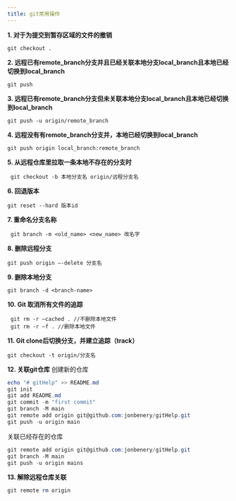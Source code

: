 ```yaml
---
title: git常用操作
---
```

**1. 对于为提交到暂存区域的文件的撤销**
```
git checkout .
```
**2. 远程已有remote_branch分支并且已经关联本地分支local_branch且本地已经切换到local_branch**
```
git push
```
**3. 远程已有remote_branch分支但未关联本地分支local_branch且本地已经切换到local_branch**
```
git push -u origin/remote_branch
```
**4. 远程没有有remote_branch分支并，本地已经切换到local_branch**
```
git push origin local_branch:remote_branch
```
**5. 从远程仓库里拉取一条本地不存在的分支时**
```
 git checkout -b 本地分支名 origin/远程分支名
```
**6. 回退版本**
```
git reset --hard 版本id
```
**7. 重命名分支名称**
```
 git branch -m <old_name> <new_name> 改名字
```
**8. 删除远程分支**
```
git push origin –-delete 分支名
```
**9. 删除本地分支**
```
git branch -d <branch-name>
```
**10. Git 取消所有文件的追踪**
```
 git rm -r —cached . //不删除本地文件
 git rm -r —f . //删除本地文件
```
**11. Git clone后切换分支，并建立追踪（track）**
```
git checkout -t origin/分支名
```
**12. 关联git仓库**
创建新的仓库
```powershell
echo "# gitHelp" >> README.md
git init
git add README.md
git commit -m "first commit"
git branch -M main
git remote add origin git@github.com:jonbenery/gitHelp.git
git push -u origin main
```
关联已经存在的仓库
```powershell
git remote add origin git@github.com:jonbenery/gitHelp.git
git branch -M main
git push -u origin mains
```

**13. 解除远程仓库关联**
```powershell
git remote rm origin
```

